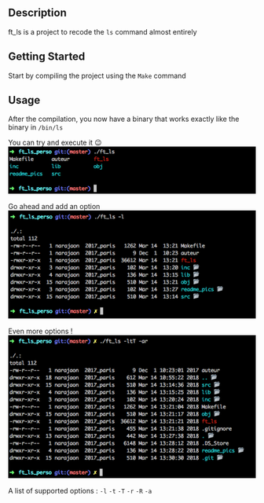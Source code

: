 ## Description

ft_ls is a project to recode the `ls` command almost entirely

## Getting Started

Start by compiling the project using the `Make` command

## Usage

After the compilation, you now have a binary that works exactly like the binary in `/bin/ls` <br>

You can try and execute it 😉 <br>
![alt text](https://github.com/narajaon/ft_ls/blob/master/readme_pics/ls.png)

Go ahead and add an option <br>
![alt text](https://github.com/narajaon/ft_ls/blob/master/readme_pics/ls_l.png)

Even more options ! <br>
![alt text](https://github.com/narajaon/ft_ls/blob/master/readme_pics/many_options.png)

A list of supported options :
`-l` `-t` `-T` `-r` `-R` `-a`

